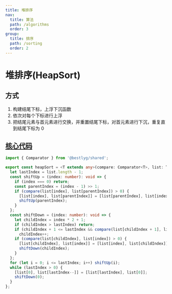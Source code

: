 ```yaml
---
title: 堆排序
nav:
  title: 算法
  path: /algorithms
  order: 3
group:
  title: 排序
  path: /sorting
  order: 2
---
```


# 堆排序(HeapSort)

## 方式

1. 构建结尾下标，上浮下沉函数
1. 依次对每个下标进行上浮
1. 把结尾元素与首元素进行交换，并重置结尾下标，对首元素进行下沉，重复直到结尾下标为 0


## [核心代码](https://gitee.com/bestlyg/bestlyg/tree/master/packages/algorithms/src/sorting/heapSort.ts)
```ts
import { Comparator } from '@bestlyg/shared';

export const heapSort = <T extends any>(compare: Comparator<T>, list: T[]) => {
  let lastIndex = list.length - 1;
  const shiftUp = (index: number): void => {
    if (index === 0) return;
    const parentIndex = (index - 1) >> 1;
    if (compare(list[index], list[parentIndex]) > 0) {
      [list[index], list[parentIndex]] = [list[parentIndex], list[index]];
      shiftUp(parentIndex);
    }
  };
  const shiftDown = (index: number): void => {
    let childIndex = index * 2 + 1;
    if (childIndex > lastIndex) return;
    if (childIndex + 1 <= lastIndex && compare(list[childIndex + 1], list[childIndex]) > 0)
      childIndex++;
    if (compare(list[childIndex], list[index]) > 0) {
      [list[childIndex], list[index]] = [list[index], list[childIndex]];
      shiftDown(childIndex);
    }
  };
  for (let i = 0; i <= lastIndex; i++) shiftUp(i);
  while (lastIndex > 0) {
    [list[0], list[lastIndex--]] = [list[lastIndex], list[0]];
    shiftDown(0);
  }
};

```

